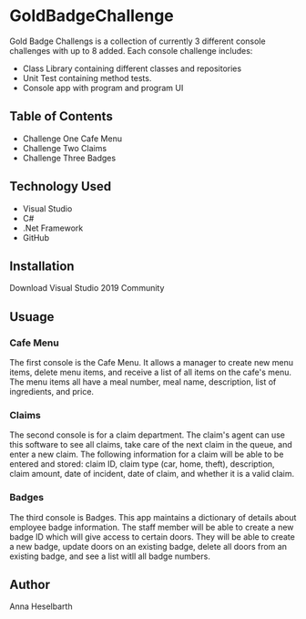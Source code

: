 # GoldBadgeChallenge

Gold Badge Challengs is a collection of currently 3 different console challenges with up to 8 added. Each console challenge includes:
* Class Library containing different classes and repositories
* Unit Test containing method tests.
* Console app with program and program UI

## Table of Contents

* Challenge One Cafe Menu
* Challenge Two Claims
* Challenge Three Badges

## Technology Used

* Visual Studio
* C#
* .Net Framework
* GitHub

## Installation

Download Visual Studio 2019 Community

## Usuage

### Cafe Menu

The first console is the Cafe Menu. It allows a manager to create new menu items, delete menu items, and receive a list of all items on the cafe's menu. The menu items all have a meal number, meal name, description, list of ingredients, and price. 

### Claims

The second console is for a claim department. The claim's agent can use this software to see all claims, take care of the next claim in the queue, and enter a new claim. The following information for a claim will be able to be entered and stored: claim ID, claim type (car, home, theft), description, claim amount, date of incident, date of claim, and whether it is a valid claim.

### Badges

The third console is Badges. This app maintains a dictionary of details about employee badge information. The staff member will be able to create a new badge ID which will give access to certain doors. They will be able to create a new badge, update doors on an existing badge, delete all doors from an existing badge, and see a list witll all badge numbers.

## Author

Anna Heselbarth


